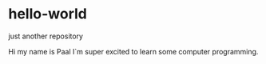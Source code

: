 # hello-world
just another repository

Hi my name is Paal
I`m super excited to learn some computer programming.
